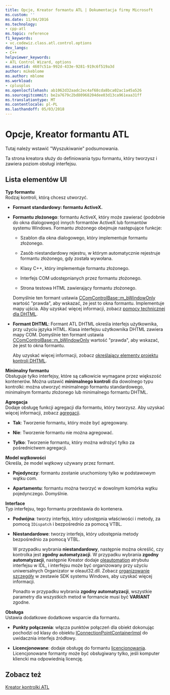 ```yaml
---
title: Opcje, Kreator formantu ATL | Dokumentacja firmy Microsoft
ms.custom: ''
ms.date: 11/04/2016
ms.technology:
- cpp-atl
ms.topic: reference
f1_keywords:
- vc.codewiz.class.atl.control.options
dev_langs:
- C++
helpviewer_keywords:
- ATL Control Wizard, options
ms.assetid: 4607c51a-992d-433e-9281-919c6f519a3d
author: mikeblome
ms.author: mblome
ms.workload:
- cplusplus
ms.openlocfilehash: ab1062d32aadc2ec4af68cda8bca02ac1a45a526
ms.sourcegitcommit: be2a7679c2bd80968204dee03d13ca961eaa31ff
ms.translationtype: MT
ms.contentlocale: pl-PL
ms.lasthandoff: 05/03/2018
---
```

# <a name="options-atl-control-wizard"></a>Opcje, Kreator formantu ATL
Tutaj należy wstawić "Wyszukiwanie" podsumowania.  
  
 Ta strona kreatora służy do definiowania typu formantu, który tworzysz i zawiera poziom obsługi interfejsu.  
  
## <a name="uielement-list"></a>Lista elementów UI  
 **Typ formantu**  
 Rodzaj kontroli, którą chcesz utworzyć.  
  
-   **Formant standardowy: formantu ActiveX.**  
  
-   **Formantu złożonego**: formantu ActiveX, który może zawierać (podobnie do okna dialogowego) innych formantów ActiveX lub formantów systemu Windows. Formantu złożonego obejmuje następujące funkcje:  
  
    -   Szablon dla okna dialogowego, który implementuje formantu złożonego.  
  
    -   Zasób niestandardowy rejestru, w którym automatycznie rejestruje formantu złożonego, gdy została wywołana.  
  
    -   Klasy C++, który implementuje formantu złożonego.  
  
    -   Interfejs COM udostępnianych przez formantu złożonego.  
  
    -   Strona testowa HTML zawierający formantu złożonego.  
  
     Domyślnie ten formant ustawia [CComControlBase::m_bWindowOnly](../../atl/reference/ccomcontrolbase-class.md#m_bwindowonly) wartość "prawda", aby wskazać, że jest to okna formantu. Implementuje mapy ujścia. Aby uzyskać więcej informacji, zobacz [pomocy technicznej dla DHTML](../../atl/atl-support-for-dhtml-controls.md).  
  
-   **Formant DHTML**: Formant ATL DHTML określa interfejs użytkownika, przy użyciu języka HTML. Klasa interfejsu użytkownika DHTML zawiera mapy COM. Domyślnie ten formant ustawia [CComControlBase::m_bWindowOnly](../../atl/reference/ccomcontrolbase-class.md#m_bwindowonly) wartość "prawda", aby wskazać, że jest to okna formantu.  
  
     Aby uzyskać więcej informacji, zobacz [określający elementy projektu kontroli DHTML](../../atl/identifying-the-elements-of-the-dhtml-control-project.md).  
  
 **Minimalny formantu**  
 Obsługuje tylko interfejsy, które są całkowicie wymagane przez większość kontenerów. Można ustawić **minimalnego kontroli** dla dowolnego typu kontrolki: można utworzyć minimalnego formantu standardowego, minimalnym formantu złożonego lub minimalnego formantu DHTML.  
  
 **Agregacja**  
 Dodaje obsługę funkcji agregacji dla formantu, który tworzysz. Aby uzyskać więcej informacji, zobacz [agregacji](../../atl/aggregation.md).  
  
-   **Tak**: Tworzenie formantu, który może być agregowany.  
  
-   **Nie**: Tworzenie formantu nie można agregować.  
  
-   **Tylko**: Tworzenie formantu, który można wdrożyć tylko za pośrednictwem agregacji.  
  
 **Model wątkowości**  
 Określa, że model wątkowy używany przez formant.  
  
-   **Pojedynczy**: formantu zostanie uruchomiony tylko w podstawowym wątku com.  
  
-   **Apartamentu**: formantu można tworzyć w dowolnym komórka wątku pojedynczego. Domyślnie.  
  
 **Interface**  
 Typ interfejsu, tego formantu przedstawia do kontenera.  
  
-   **Podwójna**: tworzy interfejs, który udostępnia właściwości i metody, za pomocą `IDispatch` i bezpośrednio za pomocą VTBL.  
  
-   **Niestandardowe**: tworzy interfejs, który udostępnia metody bezpośrednio za pomocą VTBL.  
  
     W przypadku wybrania **niestandardowy**, następnie można określić, czy kontrolka jest **zgodny automatyzacji**. W przypadku wybrania **zgodny automatyzacji**, następnie Kreator dodaje [oleautomation](../../windows/oleautomation.md) atrybutu interfejsu w IDL, i interfejsu może być organizowany przy użyciu uniwersalnych Organizator w oleaut32.dll. Zobacz [organizowanie szczegóły](http://msdn.microsoft.com/library/windows/desktop/ms692621) w zestawie SDK systemu Windows, aby uzyskać więcej informacji.  
  
     Ponadto w przypadku wybrania **zgodny automatyzacji**, wszystkie parametry dla wszystkich metod w formancie musi być **VARIANT** zgodne.  
  
 **Obsługa**  
 Ustawia dodatkowe dodatkowe wsparcie dla formantu.  
  
-   **Punkty połączenia**: włącza punktów połączeń dla obiekt dokonując pochodzi od klasy do obiektu [IConnectionPointContainerImpl](../../atl/reference/iconnectionpointcontainerimpl-class.md) do uwidacznia interfejs źródłowy.  
  
-   **Licencjonowane**: dodaje obsługę do formantu [licencjonowania](http://msdn.microsoft.com/library/windows/desktop/ms690543). Licencjonowane formanty może być obsługiwany tylko, jeśli komputer kliencki ma odpowiednią licencję.  
  
## <a name="see-also"></a>Zobacz też  
 [Kreator kontrolki ATL](../../atl/reference/atl-control-wizard.md)

